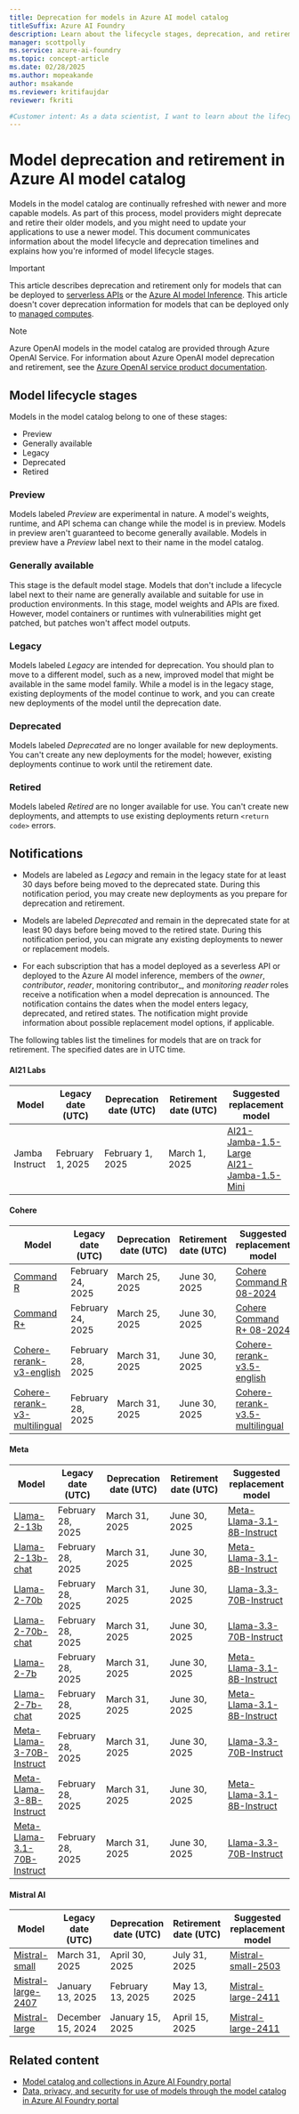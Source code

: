 ```yaml
---
title: Deprecation for models in Azure AI model catalog
titleSuffix: Azure AI Foundry
description: Learn about the lifecycle stages, deprecation, and retirement for models in the Azure AI model catalog.
manager: scottpolly
ms.service: azure-ai-foundry
ms.topic: concept-article
ms.date: 02/28/2025
ms.author: mopeakande
author: msakande
ms.reviewer: kritifaujdar
reviewer: fkriti

#Customer intent: As a data scientist, I want to learn about the lifecycle of models that are available in the model catalog.
---
```


# Model deprecation and retirement in Azure AI model catalog

Models in the model catalog are continually refreshed with newer and more capable models. As part of this process, model providers might deprecate and retire their older models, and you might need to update your applications to use a newer model. This document communicates information about the model lifecycle and deprecation timelines and explains how you're informed of model lifecycle stages.

> [!IMPORTANT]
> This article describes deprecation and retirement only for models that can be deployed to [serverless APIs](../how-to/model-catalog-overview.md#model-deployment-managed-compute-and-serverless-apis) or the [Azure AI model Inference](../../ai-foundry/model-inference/overview.md). This article doesn't cover deprecation information for models that can be deployed only to [managed computes](../how-to/model-catalog-overview.md#managed-compute). 

> [!NOTE]
> Azure OpenAI models in the model catalog are provided through Azure OpenAI Service. For information about Azure OpenAI model deprecation and retirement, see the [Azure OpenAI service product documentation](/azure/ai-services/openai/concepts/model-retirements).

## Model lifecycle stages

Models in the model catalog belong to one of these stages:

- Preview
- Generally available
- Legacy
- Deprecated
- Retired

### Preview

Models labeled _Preview_ are experimental in nature. A model's weights, runtime, and API schema can change while the model is in preview. Models in preview aren't guaranteed to become generally available. Models in preview have a _Preview_ label next to their name in the model catalog.  

### Generally available

This stage is the default model stage. Models that don't include a lifecycle label next to their name are generally available and suitable for use in production environments. In this stage, model weights and APIs are fixed. However, model containers or runtimes with vulnerabilities might get patched, but patches won't affect model outputs.  
 
### Legacy

Models labeled _Legacy_ are intended for deprecation. You should plan to move to a different model, such as a new, improved model that might be available in the same model family. While a model is in the legacy stage, existing deployments of the model continue to work, and you can create new deployments of the model until the deprecation date.

### Deprecated

Models labeled _Deprecated_ are no longer available for new deployments. You can't create any new deployments for the model; however, existing deployments continue to work until the retirement date.

### Retired

Models labeled _Retired_ are no longer available for use. You can't create new deployments, and attempts to use existing deployments return `<return code>` errors.


## Notifications

- Models are labeled as _Legacy_ and remain in the legacy state for at least 30 days before being moved to the deprecated state. During this notification period, you may create new deployments as you prepare for deprecation and retirement.

- Models are labeled _Deprecated_ and remain in the deprecated state for at least 90 days before being moved to the retired state. During this notification period, you can migrate any existing deployments to newer or replacement models.

- For each subscription that has a model deployed as a severless API or deployed to the Azure AI model inference, members of the _owner_, _contributor_, _reader_, monitoring contributor_, and _monitoring reader_ roles receive a notification when a model deprecation is announced. The notification contains the dates when the model enters legacy, deprecated, and retired states. The notification might provide information about possible replacement model options, if applicable.

The following tables list the timelines for models that are on track for retirement. The specified dates are in UTC time.

#### AI21 Labs

| Model | Legacy date (UTC) | Deprecation date (UTC) | Retirement date (UTC) | Suggested replacement model |
|-------|-------------------|------------------------|-----------------------|-----------------------------|
| Jamba Instruct | February 1, 2025 | February 1, 2025 | March 1, 2025 | [AI21-Jamba-1.5-Large](https://ai.azure.com/explore/models/AI21-Jamba-1.5-Large/version/1/registry/azureml-ai21) <br> [AI21-Jamba-1.5-Mini](https://ai.azure.com/explore/models/AI21-Jamba-1.5-Mini/version/1/registry/azureml-staging) |

#### Cohere

| Model | Legacy date (UTC) | Deprecation date (UTC) | Retirement date (UTC) | Suggested replacement model |
|-------|-------------------|------------------------|-----------------------|-----------------------------|
| [Command R](https://aka.ms/azureai/landing/Cohere-command-r) | February 24, 2025 | March 25, 2025 | June 30, 2025 | [Cohere Command R 08-2024](https://aka.ms/azureai/landing/Cohere-command-r-08-2024) |
| [Command R+](https://aka.ms/azureai/landing/Cohere-command-r-plus) | February 24, 2025 | March 25, 2025 | June 30, 2025 | [Cohere Command R+ 08-2024](https://aka.ms/azureai/landing/Cohere-command-r-plus-08-2024) |
| [Cohere-rerank-v3-english](https://ai.azure.com/explore/models/Cohere-rerank-v3-english/version/1/registry/azureml-cohere) | February 28, 2025 | March 31, 2025 | June 30, 2025 | [Cohere-rerank-v3.5-english](https://ai.azure.com/explore/models/Cohere-rerank-v3.5/version/1/registry/azureml-cohere) |
| [Cohere-rerank-v3-multilingual](https://ai.azure.com/explore/models/Cohere-rerank-v3-multilingual/version/1/registry/azureml-cohere) | February 28, 2025 | March 31, 2025 | June 30, 2025 | [Cohere-rerank-v3.5-multilingual](https://ai.azure.com/explore/models/Cohere-rerank-v3.5/version/1/registry/azureml-cohere) |

#### Meta

| Model | Legacy date (UTC) | Deprecation date (UTC) | Retirement date (UTC) | Suggested replacement model |
|-------|-------------------|------------------------|-----------------------|-----------------------------|
| [Llama-2-13b](https://ai.azure.com/explore/models/Llama-2-13b/version/24/registry/azureml-meta) | February 28, 2025 | March 31, 2025 | June 30, 2025 | [Meta-Llama-3.1-8B-Instruct](https://ai.azure.com/explore/models/Meta-Llama-3.1-8B-Instruct/version/4/registry/azureml-meta) |
| [Llama-2-13b-chat](https://ai.azure.com/explore/models/Llama-2-13b-chat/version/22/registry/azureml-meta) | February 28, 2025 | March 31, 2025 | June 30, 2025 | [Meta-Llama-3.1-8B-Instruct](https://ai.azure.com/explore/models/Meta-Llama-3.1-8B-Instruct/version/4/registry/azureml-meta) |
| [Llama-2-70b](https://ai.azure.com/explore/models/Llama-2-70b/version/25/registry/azureml-meta) | February 28, 2025 | March 31, 2025 | June 30, 2025 | [Llama-3.3-70B-Instruct](https://ai.azure.com/explore/models/Llama-3.3-70B-Instruct/version/4/registry/azureml-meta) |
| [Llama-2-70b-chat](https://ai.azure.com/explore/models/Llama-2-70b-chat/version/22/registry/azureml-meta) | February 28, 2025 | March 31, 2025 | June 30, 2025 | [Llama-3.3-70B-Instruct](https://ai.azure.com/explore/models/Llama-3.3-70B-Instruct/version/4/registry/azureml-meta) |
| [Llama-2-7b](https://ai.azure.com/explore/models/Llama-2-7b/version/23/registry/azureml-meta) | February 28, 2025 | March 31, 2025 | June 30, 2025 | [Meta-Llama-3.1-8B-Instruct](https://ai.azure.com/explore/models/Meta-Llama-3.1-8B-Instruct/version/4/registry/azureml-meta) |
| [Llama-2-7b-chat](https://ai.azure.com/explore/models/Llama-2-7b-chat/version/27/registry/azureml-meta) | February 28, 2025 | March 31, 2025 | June 30, 2025 | [Meta-Llama-3.1-8B-Instruct](https://ai.azure.com/explore/models/Meta-Llama-3.1-8B-Instruct/version/4/registry/azureml-meta) |
| [Meta-Llama-3-70B-Instruct](https://ai.azure.com/explore/models/Meta-Llama-3-70B-Instruct/version/9/registry/azureml-meta) | February 28, 2025 | March 31, 2025 | June 30, 2025 | [Llama-3.3-70B-Instruct](https://ai.azure.com/explore/models/Llama-3.3-70B-Instruct/version/4/registry/azureml-meta) |
| [Meta-Llama-3-8B-Instruct](https://ai.azure.com/explore/models/Meta-Llama-3-8B-Instruct/version/9/registry/azureml-meta) | February 28, 2025 | March 31, 2025 | June 30, 2025 | [Meta-Llama-3.1-8B-Instruct](https://ai.azure.com/explore/models/Meta-Llama-3.1-8B-Instruct/version/4/registry/azureml-meta) |
| [Meta-Llama-3.1-70B-Instruct](https://ai.azure.com/explore/models/Meta-Llama-3.1-70B-Instruct/version/4/registry/azureml-meta) | February 28, 2025 | March 31, 2025 | June 30, 2025 | [Llama-3.3-70B-Instruct](https://ai.azure.com/explore/models/Llama-3.3-70B-Instruct/version/4/registry/azureml-meta) |

#### Mistral AI

| Model | Legacy date (UTC) | Deprecation date (UTC) | Retirement date (UTC) | Suggested replacement model |
|-------|-------------------|------------------------|-----------------------|-----------------------------|
| [Mistral-small](https://ai.azure.com/explore/models/Mistral-small/version/1/registry/azureml-mistral) | March 31, 2025 | April 30, 2025 | July 31, 2025 | [Mistral-small-2503](https://aka.ms/aistudio/landing/mistral-small-2503) |
| [Mistral-large-2407](https://aka.ms/azureai/landing/Mistral-Large-2407) | January 13, 2025 | February 13, 2025 | May 13, 2025 | [Mistral-large-2411](https://aka.ms/aistudio/landing/Mistral-Large-2411) |
| [Mistral-large](https://aka.ms/azureai/landing/Mistral-Large) | December 15, 2024 | January 15, 2025 | April 15, 2025 | [Mistral-large-2411](https://aka.ms/aistudio/landing/Mistral-Large-2411) |

## Related content

- [Model catalog and collections in Azure AI Foundry portal](../how-to/model-catalog-overview.md)
- [Data, privacy, and security for use of models through the model catalog in Azure AI Foundry portal](../how-to/concept-data-privacy.md)
